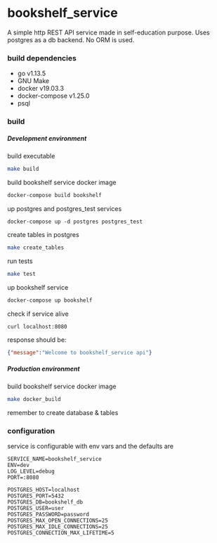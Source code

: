 # bookshelf_service

A simple http REST API service made in self-education purpose. Uses postgres as a db backend. No ORM is used.

### build dependencies

* go v1.13.5
* GNU Make
* docker v19.03.3
* docker-compose v1.25.0
* psql

### build

##### Development environment

build executable
```sh
make build
```

build bookshelf service docker image
```sh
docker-compose build bookshelf
```

up postgres and postgres_test services
```shell script
docker-compose up -d postgres postgres_test
```

create tables in postgres
```sh
make create_tables
```

run tests
```sh
make test
```

up bookshelf service
```sh
docker-compose up bookshelf
```

check if service alive
```sh
curl localhost:8080
```
response should be:
```json
{"message":"Welcome to bookshelf_service api"}
```

##### Production environment

build bookshelf service docker image
```sh
make docker_build
```
 remember to create database & tables
 
### configuration

service is configurable with env vars and the defaults are

```.env
SERVICE_NAME=bookshelf_service
ENV=dev
LOG_LEVEL=debug
PORT=:8080

POSTGRES_HOST=localhost
POSTGRES_PORT=5432
POSTGRES_DB=bookshelf_db
POSTGRES_USER=user
POSTGRES_PASSWORD=password
POSTGRES_MAX_OPEN_CONNECTIONS=25
POSTGRES_MAX_IDLE_CONNECTIONS=25
POSTGRES_CONNECTION_MAX_LIFETIME=5
``` 